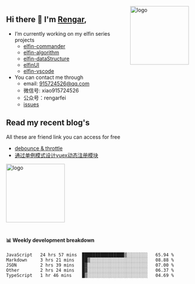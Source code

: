 <img src="https://github-readme-stats.vercel.app/api?username=XyyF&show_icons=true" alt="logo" height="160" align="right" style="margin: 5px; margin-bottom: 20px;" />

## Hi there 👋 I'm [Rengar](https://github.com/XyyF),

- I’m currently working on my elfin series projects
    - [elfin-commander](https://github.com/XyyF/elfin-commander)
    - [elfin-algorithm](https://github.com/XyyF/elfin-algorithm)
    - [elfin-dataStructure](https://github.com/XyyF/elfin-dataStructure)
    - [elfinUI](https://github.com/XyyF/elfinUI)
    - [elfin-vscode](https://github.com/XyyF/elfin-vscode)
- You can contact me through
    - email: 915724526@qq.com
    - 微信号: xiao915724526
    - 公众号：rengarfei
    - [issues](https://github.com/XyyF/XyyF/issues)

## Read my recent blog's
All these are friend link you can access for free

- [debounce & throttle](https://juejin.im/post/6864733967833120781)
- [通过单例模式设计vuex动态注册模块](https://juejin.im/post/6855129005851738120)

<img src="https://github-profile-trophy.vercel.app/?username=XyyF&theme=flat&column=7" alt="logo" height="160" align="center" style="margin: auto; margin-bottom: 20px;" />

#### :bar_chart: Weekly development breakdown	

<!--START_SECTION:waka-->
```text
JavaScript   24 hrs 57 mins  ████████████████▒░░░░░░░░   65.94 % 
Markdown     3 hrs 21 mins   ██▒░░░░░░░░░░░░░░░░░░░░░░   08.88 % 
JSON         2 hrs 39 mins   █▓░░░░░░░░░░░░░░░░░░░░░░░   07.00 % 
Other        2 hrs 24 mins   █▓░░░░░░░░░░░░░░░░░░░░░░░   06.37 % 
TypeScript   1 hr 46 mins    █▒░░░░░░░░░░░░░░░░░░░░░░░   04.69 % 
```
<!--END_SECTION:waka-->
